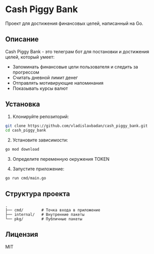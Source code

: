# Cash Piggy Bank

Проект для достижения финансовых целей, написанный на Go.

## Описание

Cash Piggy Bank - это телеграм бот для постановки и достижения целей, который умеет:
- Запоминать финансовые цели пользователя и следить за прогрессом
- Считать дневной лимит денег
- Отправлять мотивирующие напоминания
- Показывать курсы валют

## Установка

1. Клонируйте репозиторий:
```bash
git clone https://github.com/vladislavbadan/cash_piggy_bank.git
cd cash_piggy_bank
```

2. Установите зависимости:
```bash
go mod download
```

3. Определите переменную окружения TOKEN

4. Запустите приложение:
```bash
go run cmd/main.go
```

## Структура проекта

```
.
├── cmd/        # Точка входа в приложение
├── internal/   # Внутренние пакеты
└── pkg/        # Публичные пакеты
```

## Лицензия

MIT 
